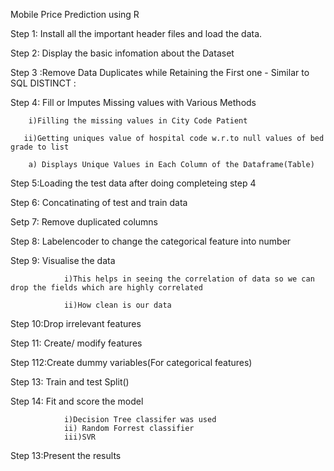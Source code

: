 Mobile Price Prediction using R

Step 1: Install all the important header files and load the data.

Step 2: Display the basic infomation about the Dataset

Step 3 :Remove Data Duplicates while Retaining the First one - Similar to SQL DISTINCT :

Step 4: Fill or Imputes Missing values with Various Methods 

        i)Filling the missing values in City Code Patient

       ii)Getting uniques value of hospital code w.r.to null values of bed grade to list
       
        a) Displays Unique Values in Each Column of the Dataframe(Table) 
        
Step 5:Loading the test data after doing completeing step 4

Step 6: Concatinating of test and train data

Setp 7: Remove duplicated columns 

Step 8: Labelencoder to change the categorical feature into number 
      
Step 9:  Visualise the data
                
                i)This helps in seeing the correlation of data so we can drop the fields which are highly correlated
                
                ii)How clean is our data

Step 10:Drop irrelevant features

Step 11: Create/ modify features

Step 112:Create dummy variables(For categorical features)

Step 13:  Train and test Split()

Step 14: Fit and score the model
   
                i)Decision Tree classifer was used
                ii) Random Forrest classifier
                iii)SVR 
                
Step 13:Present the results

